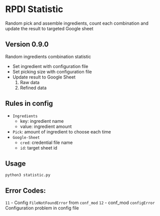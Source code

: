 # RPDI Statistic
Random pick and assemble ingredients, count each combination and update the result to targeted Google sheet

## Version 0.9.0
Random ingredients combination statistic
- Set ingredient with configuration file
- Set picking size with configuration file
- Update result to Google Sheet
    1. Raw data
    1. Refined data

## Rules in config
- `Ingredients`
    - key: ingredient name
    - value: ingredient amount 
- `Pick`: amount of ingredient to choose each time
- `Google-Sheet`
    - `cred`: credential file name
    - `id`: target sheet id

## Usage
```
python3 statistic.py
```

## Error Codes:
`11` - Config `FileNotFoundError` from `conf_mod`
`12` - conf_mod `configError` Configuration problem in config file 